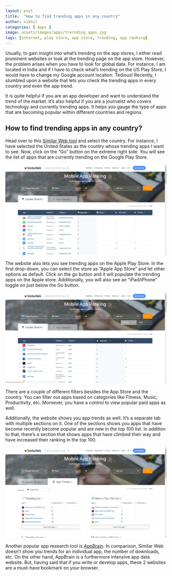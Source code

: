 ```yaml
---
layout: post
title:  "How to find trending apps in any country"
author: nikhil
categories: [ Apps ]
image: assets/images/apps/trernding_apps.jpg
tags: [internet, play store, app store, trending, app ranking]
---
```


Usually, to gain insight into what’s trending on the app stores, I either read prominent websites or look at the trending page on the app store. However, the problem arises when you have to look for global data. For instance, I am located in India and if I have to check what’s trending on the US Play Store, I would have to change my Google account location. Tedious! Recently, I stumbled upon a website that lets you check the trending apps in every country and even the app trend.

It is quite helpful if you are an app developer and want to understand the trend of the market. It’s also helpful if you are a journalist who covers technology and currently trending apps. It helps you gauge the type of apps that are becoming popular within different countries and regions.

## How to find trending apps in any country?

Head over to this <a href="https://www.similarweb.com/apps/top/google/app-index/us/all/top-free" target="_blank">Similar Web tool</a> and select the country. For instance, I have selected the United States as the country whose trending apps I want to see. Now, click on the “Go” button on the extreme right side. You will see the list of apps that are currently trending on the Google Play Store.

<img src="assets/images/apps/play_store.png" title="Play Store Leader Board"/>

The website also lets you see trending apps on the Apple Play Store. In the first drop-down, you can select the store as “Apple App Store” and let other options as default. Click on the go button and it will populate the trending apps on the Apple store. Additionally,  you will also see an “iPad/iPhone” toggle on just below the Go button.

<img src="assets/images/apps/app_store.png" title="App Store Leader Board"/>

There are a couple of different filters besides the App Store and the country. You can filter out apps based on categories like Fitness, Music, Productivity, etc. Moroever, you have a control to view popular paid apps as well.

Additionally, the website shows you app trends as well. It’s a separate tab with multiple sections on it. One of the sections shows you apps that have become recently become popular and are new in the top 100 list. In addition to that, there’s a section that shows apps that have climbed their way and have increased their ranking in the top 100.

<img src="assets/images/apps/app_trends.png" title="App Trends"/>

Another popular app research tool is <a href="https://www.appbrain.com/info/ranking" target="_blank">AppBrain</a>. In comparison, Similar Web doesn’t show you trends for an individual app, the number of downloads, etc. On the other hand, AppBrain is a furthermore intensive app data website. But, having said that if you write or develop apps, these 2 websites are a must-have bookmark on your browser.
